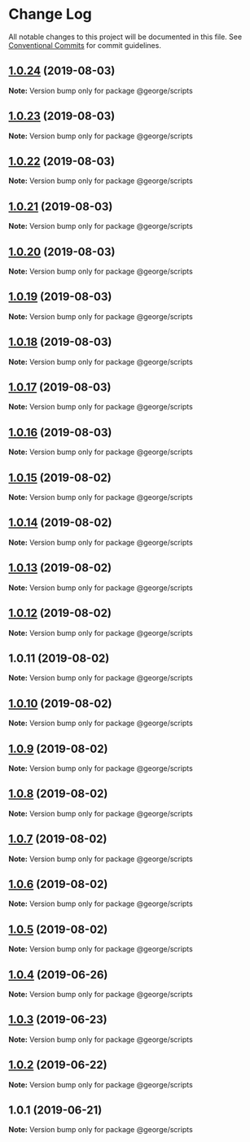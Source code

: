 # Change Log

All notable changes to this project will be documented in this file.
See [Conventional Commits](https://conventionalcommits.org) for commit guidelines.

## [1.0.24](https://github.com/ThreeMammals/george/compare/@george/scripts@1.0.23...@george/scripts@1.0.24) (2019-08-03)

**Note:** Version bump only for package @george/scripts





## [1.0.23](https://github.com/ThreeMammals/george/compare/@george/scripts@1.0.22...@george/scripts@1.0.23) (2019-08-03)

**Note:** Version bump only for package @george/scripts





## [1.0.22](https://github.com/ThreeMammals/george/compare/@george/scripts@1.0.21...@george/scripts@1.0.22) (2019-08-03)

**Note:** Version bump only for package @george/scripts





## [1.0.21](https://github.com/ThreeMammals/george/compare/@george/scripts@1.0.20...@george/scripts@1.0.21) (2019-08-03)

**Note:** Version bump only for package @george/scripts





## [1.0.20](https://github.com/ThreeMammals/george/compare/@george/scripts@1.0.19...@george/scripts@1.0.20) (2019-08-03)

**Note:** Version bump only for package @george/scripts





## [1.0.19](https://github.com/ThreeMammals/george/compare/@george/scripts@1.0.18...@george/scripts@1.0.19) (2019-08-03)

**Note:** Version bump only for package @george/scripts





## [1.0.18](https://github.com/ThreeMammals/george/compare/@george/scripts@1.0.17...@george/scripts@1.0.18) (2019-08-03)

**Note:** Version bump only for package @george/scripts





## [1.0.17](https://github.com/ThreeMammals/george/compare/@george/scripts@1.0.15...@george/scripts@1.0.17) (2019-08-03)

**Note:** Version bump only for package @george/scripts





## [1.0.16](https://github.com/ThreeMammals/george/compare/@george/scripts@1.0.15...@george/scripts@1.0.16) (2019-08-03)

**Note:** Version bump only for package @george/scripts





## [1.0.15](https://github.com/ThreeMammals/george/compare/@george/scripts@1.0.14...@george/scripts@1.0.15) (2019-08-02)

**Note:** Version bump only for package @george/scripts





## [1.0.14](https://github.com/ThreeMammals/george/compare/@george/scripts@1.0.13...@george/scripts@1.0.14) (2019-08-02)

**Note:** Version bump only for package @george/scripts





## [1.0.13](https://github.com/ThreeMammals/george/compare/@george/scripts@1.0.12...@george/scripts@1.0.13) (2019-08-02)

**Note:** Version bump only for package @george/scripts





## [1.0.12](https://github.com/ThreeMammals/george/compare/@george/scripts@1.0.11...@george/scripts@1.0.12) (2019-08-02)

**Note:** Version bump only for package @george/scripts





## 1.0.11 (2019-08-02)

**Note:** Version bump only for package @george/scripts





## [1.0.10](https://github.com/TomPallister/george/compare/@george/scripts@1.0.9...@george/scripts@1.0.10) (2019-08-02)

**Note:** Version bump only for package @george/scripts





## [1.0.9](https://github.com/TomPallister/george/compare/@george/scripts@1.0.8...@george/scripts@1.0.9) (2019-08-02)

**Note:** Version bump only for package @george/scripts





## [1.0.8](https://github.com/TomPallister/george/compare/@george/scripts@1.0.7...@george/scripts@1.0.8) (2019-08-02)

**Note:** Version bump only for package @george/scripts





## [1.0.7](https://github.com/TomPallister/george/compare/@george/scripts@1.0.6...@george/scripts@1.0.7) (2019-08-02)

**Note:** Version bump only for package @george/scripts





## [1.0.6](https://github.com/TomPallister/george/compare/@george/scripts@1.0.5...@george/scripts@1.0.6) (2019-08-02)

**Note:** Version bump only for package @george/scripts





## [1.0.5](https://github.com/TomPallister/george/compare/@george/scripts@1.0.4...@george/scripts@1.0.5) (2019-08-02)

**Note:** Version bump only for package @george/scripts





## [1.0.4](https://github.com/TomPallister/george/compare/@george/scripts@1.0.3...@george/scripts@1.0.4) (2019-06-26)

**Note:** Version bump only for package @george/scripts





## [1.0.3](https://github.com/TomPallister/george/compare/@george/scripts@1.0.2...@george/scripts@1.0.3) (2019-06-23)

**Note:** Version bump only for package @george/scripts





## [1.0.2](https://github.com/TomPallister/george/compare/@george/scripts@1.0.1...@george/scripts@1.0.2) (2019-06-22)

**Note:** Version bump only for package @george/scripts





## 1.0.1 (2019-06-21)

**Note:** Version bump only for package @george/scripts
